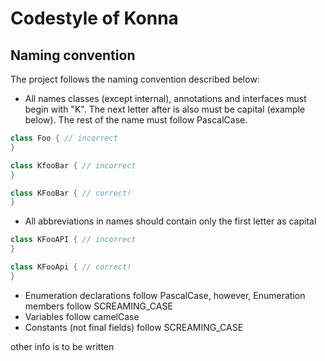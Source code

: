 # Codestyle of Konna

## Naming convention

The project follows the naming convention described below:

* All names classes (except internal), annotations and interfaces must begin with "K". The next letter after is also must be capital (example below). The rest of the name must follow PascalCase.
```java
class Foo { // incorrect
}

class KfooBar { // incorrect
}

class KFooBar { // correct!
}

```
* All abbreviations in names should contain only the first letter as capital
```java
class KFooAPI { // incorrect
}

class KFooApi { // correct!
}
```
* Enumeration declarations follow PascalCase, however, Enumeration members follow SCREAMING_CASE
* Variables follow camelCase
* Constants (not final fields) follow SCREAMING_CASE

other info is to be written
